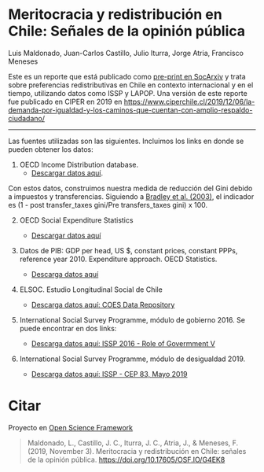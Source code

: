 # Meritocracia y redistribución en Chile: Señales de la opinión pública

Luis Maldonado, Juan-Carlos Castillo, Julio Iturra, Jorge Atria, Francisco Meneses

Este es un reporte que está publicado como [pre-print en SocArxiv](https://osf.io/g4ek8/) y trata sobre  preferencias redistributivas en Chile en contexto internacional y en el tiempo, utilizando datos como ISSP y LAPOP. Una versión de este reporte fue publicado en CIPER en 2019 en https://www.ciperchile.cl/2019/12/06/la-demanda-por-igualdad-y-los-caminos-que-cuentan-con-amplio-respaldo-ciudadano/

---

Las fuentes utilizadas son las siguientes. Incluimos los links en donde se pueden obtener los datos:

1. OECD Income Distribution database.
    * [Descargar datos aquí](https://stats.oecd.org/Index.aspx?DataSetCode=IDD).

Con estos datos, construimos nuestra medida de reducción del Gini debido a impuestos y transferencias. Siguiendo a [Bradley et al. (2003)](https://www.jstor.org/stable/25054218?seq=1#page_scan_tab_contents), el indicador es (1 - post transfer_taxes gini/Pre transfers_taxes gini) x 100.

2. OECD Social Expenditure Statistics

    * [Descargar datos aquí](https://stats.oecd.org/Index.aspx?DataSetCode=SOCX_AGG)

3. Datos de PIB: GDP per head, US $, constant prices, constant PPPs, reference year 2010. Expenditure approach. OECD Statistics.

    * [Descarga datos aquí](https://stats.oecd.org/Index.aspx?DataSetCode=SOCX_AGG)

4. ELSOC. Estudio Longitudinal Social de Chile

    * [Descarga datos aquí: COES Data Repository](https://dataverse.harvard.edu/dataverse/coes_data_repository)

5. International Social Survey Programme, módulo de gobierno 2016. Se puede encontrar en dos links:

    * [Descarga datos aquí: ISSP 2016 - Role of Govermment V](https://www.gesis.org/issp/modules/issp-modules-by-topic/role-of-government)

6. International Social Survey Programme, módulo de desigualdad 2019.
    * [Descarga datos aquí: ISSP - CEP 83, Mayo 2019](https://www.cepchile.cl/cep/site/edic/base/port/encuestasCEP.html)

# Citar

Proyecto en [Open Science Framework](https://osf.io/g4ek8/) 

> Maldonado, L., Castillo, J. C., Iturra, J. C., Atria, J., & Meneses, F. (2019, November 3). Meritocracia y redistribución en Chile: señales de la opinión pública. https://doi.org/10.17605/OSF.IO/G4EK8

